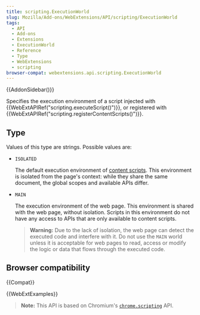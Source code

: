 ```yaml
---
title: scripting.ExecutionWorld
slug: Mozilla/Add-ons/WebExtensions/API/scripting/ExecutionWorld
tags:
  - API
  - Add-ons
  - Extensions
  - ExecutionWorld
  - Reference
  - Type
  - WebExtensions
  - scripting
browser-compat: webextensions.api.scripting.ExecutionWorld
---
```


{{AddonSidebar()}}

Specifies the execution environment of a script injected with {{WebExtAPIRef("scripting.executeScript()")}},
or registered with {{WebExtAPIRef("scripting.registerContentScripts()")}}.

## Type

Values of this type are strings. Possible values are:

- `ISOLATED`

   The default execution environment of [content scripts](/en-US/docs/Mozilla/Add-ons/WebExtensions/Content_scripts).
   This environment is isolated from the page's context: while they share the same document, the global scopes and available APIs differ.

- `MAIN`

   The execution environment of the web page. This environment is shared with the web page, without isolation.
   Scripts in this environment do not have any access to APIs that are only available to content scripts.

   > **Warning:** Due to the lack of isolation, the web page can detect the executed code and interfere with it.
   > Do not use the `MAIN` world unless it is acceptable for web pages to read, access or modify the logic or data that flows through the executed code.

## Browser compatibility

{{Compat}}

{{WebExtExamples}}

> **Note:** This API is based on Chromium's [`chrome.scripting`](https://developer.chrome.com/docs/extensions/reference/scripting/#type-ExecutionWorld) API.
